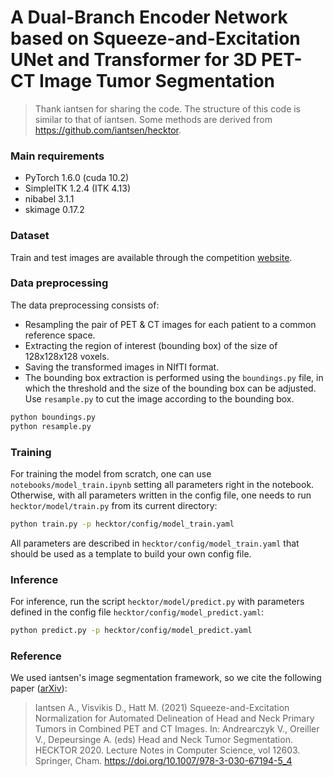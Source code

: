 # A Dual-Branch Encoder Network based on Squeeze-and-Excitation UNet and Transformer for 3D PET-CT Image Tumor Segmentation


> Thank iantsen for sharing the code. The structure of this code is similar to that of iantsen. 
> Some methods are derived from https://github.com/iantsen/hecktor.


### Main requirements
- PyTorch 1.6.0 (cuda 10.2)
- SimpleITK 1.2.4 (ITK 4.13)
- nibabel 3.1.1
- skimage 0.17.2

### Dataset
Train and test images are available through the competition [website]( https://hecktor.grand-challenge.org/). 
     

### Data preprocessing
The data preprocessing consists of:
- Resampling the pair of PET & CT images for each patient to a common reference space.
- Extracting the region of interest (bounding box) of the size of 128x128x128 voxels. 
- Saving the transformed images in NIfTI format.
- The bounding box extraction is performed using the `boundings.py` file, in which the threshold and the size of the bounding box can be adjusted. Use `resample.py` to cut the image according to the bounding box.
```sh
python boundings.py
python resample.py
```
### Training
For training the model from scratch, one can use `notebooks/model_train.ipynb` setting all parameters right in the notebook. Otherwise, with all parameters written in the config file, one needs to run `hecktor/model/train.py` from its current directory:
```sh
python train.py -p hecktor/config/model_train.yaml
```
All parameters are described in `hecktor/config/model_train.yaml` that should be used as a template to build your own config file.

### Inference
For inference, run the script `hecktor/model/predict.py` with parameters defined in the config file `hecktor/config/model_predict.yaml`:
```sh
python predict.py -p hecktor/config/model_predict.yaml
```


### Reference
We used iantsen's image segmentation framework, so we cite the following paper ([arXiv](https://arxiv.org/abs/2102.10446)):
> Iantsen A., Visvikis D., Hatt M. (2021) Squeeze-and-Excitation Normalization for Automated Delineation of Head and Neck Primary Tumors in Combined PET and CT Images. In: Andrearczyk V., Oreiller V., Depeursinge A. (eds) Head and Neck Tumor Segmentation. HECKTOR 2020. Lecture Notes in Computer Science, vol 12603. Springer, Cham. https://doi.org/10.1007/978-3-030-67194-5_4

